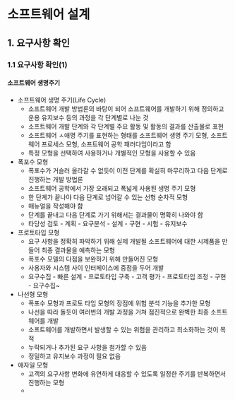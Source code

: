 # 소프트웨어 설계

## 1. 요구사항 확인

### 1.1 요구사항 확인(1)



#### 소프트웨어 생명주기

- 소프트웨어 생명 주기(Life Cycle)
  - 소프트웨어 개발 방법론의 바탕이 되어 소프트웨어를 개발하기 위해 정의하고 운용 유지보수 등의 과정을 각 단계별로 나눈 것
  - 소프트웨어 개발 단계와 각 단계별 주요 활동 및 활동의 결과를 산출물로 표현
  - 소프트웨어 ㅅ애명 주기를 표현하는 형태를 소프트웨어 생명 주기 모형, 소프트웨어 프로세스 모형, 소프트웨어 공학 패러다임이라고 함
  - 특정 모형을 선택하여 사용하거나 개별적인 모형을 사용할 수 있음
- 폭포수 모형
  - 폭포수가 거슬러 올라갈 수 없듯이 이전 단계를 확실히 마무리하고 다음 단계로 진행하는 개발 방법론
  - 소프트웨어 공학에서 가장 오래되고 폭넓게 사용된 생명 주기 모형
  - 한 단계가 끝나야 다음 단계로 넘어갈 수 있는 선형 순차적 모형
  - 매뉴얼을 작성해야 함
  - 단계를 끝내고 다음 단계로 가기 위해서는 결과물이 명확히 나와야 함
  - 타당성 검토 - 계획 - 요구분석 - 설계 - 구현 - 시험 - 유지보수
- 프로토타입 모형
  - 요구 사항을 정확히 파악하기 위해 실제 개발될 소프트웨어에 대한 시제품을 만들어 최종 결과물을 예측하는 모형
  - 폭포수 모델의 다점을 보완하기 위해 만들어진 모형
  - 사용자와 시스템 사이 인터페이스에 중점을 두어 개발
  - 요구수집 - 빠른 설계 - 프로토타입 구축 - 고객 평가 - 프로토타입 조정 - 구현 - 요구수집~
- 나선형 모형
  - 폭포수 모형과 프로토 타입 모형의 장점에 위험 분석 기능을 추가한 모형
  - 나선을 따라 돌듯이 여러번의 개발 과정을 거쳐 점진적으로 완벽한 최종 소프트웨어를 개발
  - 소프트웨어를 개발하면서 발생할 수 있는 위험을 관리하고 최소화하는 것이 목적
  - 누락되거나 추가된 요구 사항을 첨가할 수 있음
  - 정밀하고 유지보수 과정이 필요 없음
- 애자일 모형
  - 고객의 요구사항 변화에 유연하게 대응할 수 있도록 일정한 주기를 반복하면서 진행하는 모형
  - 

